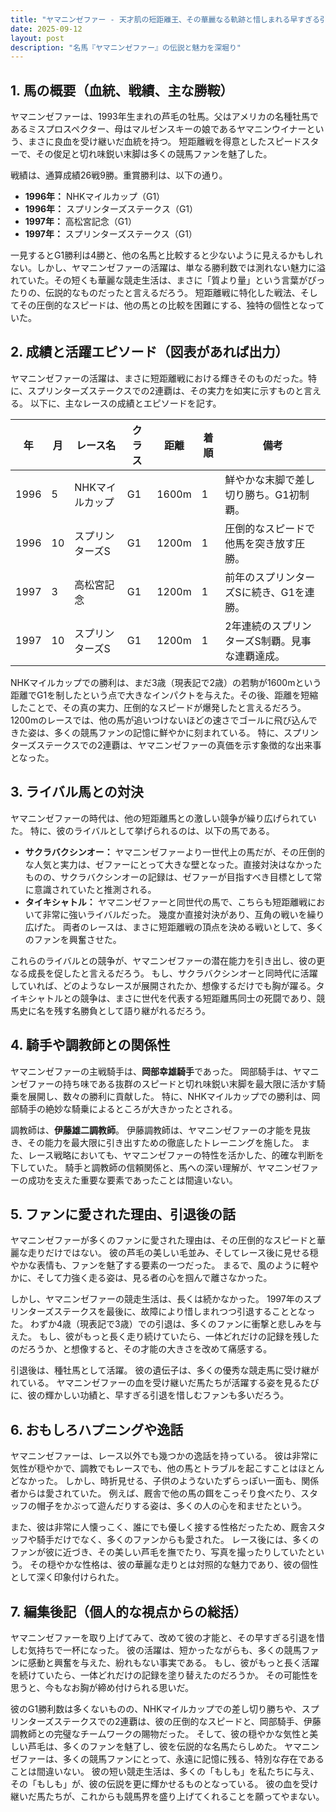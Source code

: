 ```yaml
---
title: "ヤマニンゼファー - 天才肌の短距離王、その華麗なる軌跡と惜しまれる早すぎる引退"
date: 2025-09-12
layout: post
description: "名馬『ヤマニンゼファー』の伝説と魅力を深堀り"
---
```


## 1. 馬の概要（血統、戦績、主な勝鞍）

ヤマニンゼファーは、1993年生まれの芦毛の牡馬。父はアメリカの名種牡馬であるミスプロスペクター、母はマルゼンスキーの娘であるヤマニンウイナーという、まさに良血を受け継いだ血統を持つ。  短距離戦を得意としたスピードスターで、その俊足と切れ味鋭い末脚は多くの競馬ファンを魅了した。

戦績は、通算成績26戦9勝。重賞勝利は、以下の通り。

* **1996年：**  NHKマイルカップ（G1）
* **1996年：**  スプリンターズステークス（G1）
* **1997年：**  高松宮記念（G1）
* **1997年：**  スプリンターズステークス（G1）


一見するとG1勝利は4勝と、他の名馬と比較すると少ないように見えるかもしれない。しかし、ヤマニンゼファーの活躍は、単なる勝利数では測れない魅力に溢れていた。その短くも華麗な競走生活は、まさに「質より量」という言葉がぴったりの、伝説的なものだったと言えるだろう。  短距離戦に特化した戦法、そしてその圧倒的なスピードは、他の馬との比較を困難にする、独特の個性となっていた。


## 2. 成績と活躍エピソード（図表があれば出力）

ヤマニンゼファーの活躍は、まさに短距離戦における輝きそのものだった。特に、スプリンターズステークスでの2連覇は、その実力を如実に示すものと言える。  以下に、主なレースの成績とエピソードを記す。

| 年 | 月 | レース名          | クラス | 距離 | 着順 | 備考                                         |
|---|----|-------------------|-------|-----|-----|---------------------------------------------|
| 1996 | 5 | NHKマイルカップ    | G1    | 1600m| 1    | 鮮やかな末脚で差し切り勝ち。G1初制覇。             |
| 1996 | 10| スプリンターズS   | G1    | 1200m| 1    | 圧倒的なスピードで他馬を突き放す圧勝。          |
| 1997 | 3 | 高松宮記念       | G1    | 1200m| 1    | 前年のスプリンターズSに続き、G1を連勝。           |
| 1997 | 10| スプリンターズS   | G1    | 1200m| 1    | 2年連続のスプリンターズS制覇。見事な連覇達成。       |


NHKマイルカップでの勝利は、まだ3歳（現表記で2歳）の若駒が1600mという距離でG1を制したという点で大きなインパクトを与えた。その後、距離を短縮したことで、その真の実力、圧倒的なスピードが爆発したと言えるだろう。  1200mのレースでは、他の馬が追いつけないほどの速さでゴールに飛び込んできた姿は、多くの競馬ファンの記憶に鮮やかに刻まれている。  特に、スプリンターズステークスでの2連覇は、ヤマニンゼファーの真価を示す象徴的な出来事となった。


## 3. ライバル馬との対決

ヤマニンゼファーの時代は、他の短距離馬との激しい競争が繰り広げられていた。  特に、彼のライバルとして挙げられるのは、以下の馬である。

* **サクラバクシンオー：**  ヤマニンゼファーより一世代上の馬だが、その圧倒的な人気と実力は、ゼファーにとって大きな壁となった。直接対決はなかったものの、サクラバクシンオーの記録は、ゼファーが目指すべき目標として常に意識されていたと推測される。
* **タイキシャトル：**  ヤマニンゼファーと同世代の馬で、こちらも短距離戦において非常に強いライバルだった。  幾度か直接対決があり、互角の戦いを繰り広げた。  両者のレースは、まさに短距離戦の頂点を決める戦いとして、多くのファンを興奮させた。


これらのライバルとの競争が、ヤマニンゼファーの潜在能力を引き出し、彼の更なる成長を促したと言えるだろう。  もし、サクラバクシンオーと同時代に活躍していれば、どのようなレースが展開されたか、想像するだけでも胸が躍る。タイキシャトルとの競争は、まさに世代を代表する短距離馬同士の死闘であり、競馬史に名を残す名勝負として語り継がれるだろう。


## 4. 騎手や調教師との関係性

ヤマニンゼファーの主戦騎手は、**岡部幸雄騎手**であった。  岡部騎手は、ヤマニンゼファーの持ち味である抜群のスピードと切れ味鋭い末脚を最大限に活かす騎乗を展開し、数々の勝利に貢献した。  特に、NHKマイルカップでの勝利は、岡部騎手の絶妙な騎乗によるところが大きかったとされる。

調教師は、**伊藤雄二調教師**。  伊藤調教師は、ヤマニンゼファーの才能を見抜き、その能力を最大限に引き出すための徹底したトレーニングを施した。  また、レース戦略においても、ヤマニンゼファーの特性を活かした、的確な判断を下していた。  騎手と調教師の信頼関係と、馬への深い理解が、ヤマニンゼファーの成功を支えた重要な要素であったことは間違いない。


## 5. ファンに愛された理由、引退後の話

ヤマニンゼファーが多くのファンに愛された理由は、その圧倒的なスピードと華麗な走りだけではない。  彼の芦毛の美しい毛並み、そしてレース後に見せる穏やかな表情も、ファンを魅了する要素の一つだった。  まるで、風のように軽やかに、そして力強く走る姿は、見る者の心を掴んで離さなかった。

しかし、ヤマニンゼファーの競走生活は、長くは続かなかった。  1997年のスプリンターズステークスを最後に、故障により惜しまれつつ引退することとなった。  わずか4歳（現表記で3歳）での引退は、多くのファンに衝撃と悲しみを与えた。  もし、彼がもっと長く走り続けていたら、一体どれだけの記録を残したのだろうか、と想像すると、その才能の大きさを改めて痛感する。

引退後は、種牡馬として活躍。  彼の遺伝子は、多くの優秀な競走馬に受け継がれている。  ヤマニンゼファーの血を受け継いだ馬たちが活躍する姿を見るたびに、彼の輝かしい功績と、早すぎる引退を惜しむファンも多いだろう。


## 6. おもしろハプニングや逸話

ヤマニンゼファーは、レース以外でも幾つかの逸話を持っている。  彼は非常に気性が穏やかで、調教でもレースでも、他の馬とトラブルを起こすことはほとんどなかった。  しかし、時折見せる、子供のようないたずらっぽい一面も、関係者からは愛されていた。  例えば、厩舎で他の馬の餌をこっそり食べたり、スタッフの帽子をかぶって遊んだりする姿は、多くの人の心を和ませたという。

また、彼は非常に人懐っこく、誰にでも優しく接する性格だったため、厩舎スタッフや騎手だけでなく、多くのファンからも愛された。  レース後には、多くのファンが彼に近づき、その美しい芦毛を撫でたり、写真を撮ったりしていたという。  その穏やかな性格は、彼の華麗な走りとは対照的な魅力であり、彼の個性として深く印象付けられた。


## 7. 編集後記（個人的な視点からの総括）

ヤマニンゼファーを取り上げてみて、改めて彼の才能と、その早すぎる引退を惜しむ気持ちで一杯になった。  彼の活躍は、短かったながらも、多くの競馬ファンに感動と興奮を与えた、紛れもない事実である。  もし、彼がもっと長く活躍を続けていたら、一体どれだけの記録を塗り替えたのだろうか。  その可能性を思うと、今もなお胸が締め付けられる思いだ。

彼のG1勝利数は多くないものの、NHKマイルカップでの差し切り勝ちや、スプリンターズステークスでの2連覇は、彼の圧倒的なスピードと、岡部騎手、伊藤調教師との完璧なチームワークの賜物だった。  そして、彼の穏やかな気性と美しい芦毛は、多くのファンを魅了し、彼を伝説的な名馬たらしめた。  ヤマニンゼファーは、多くの競馬ファンにとって、永遠に記憶に残る、特別な存在であることは間違いない。  彼の短い競走生活は、多くの「もしも」を私たちに与え、その「もしも」が、彼の伝説を更に輝かせるものとなっている。  彼の血を受け継いだ馬たちが、これからも競馬界を盛り上げてくれることを願ってやまない。
